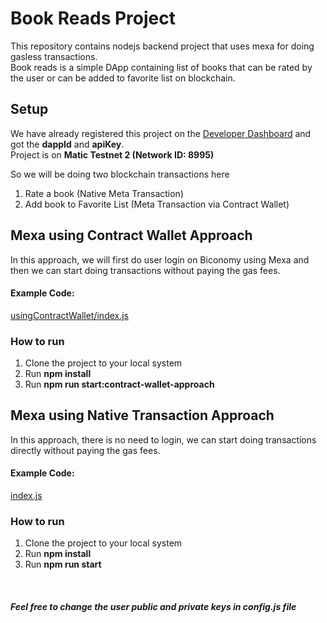 # Book Reads Project
This repository contains nodejs backend project that uses mexa for doing gasless transactions. <br/>
Book reads is a simple DApp containing list of books that can be rated by the user or can be added to favorite list on blockchain.

<h2>Setup</h2>
We have already registered this project on the <a target="_blank" href="https://dashboard.biconomy.io">Developer Dashboard</a> and got 
the <b>dappId</b> and <b>apiKey</b>.<br/>
Project is on <b>Matic Testnet 2 (Network ID: 8995) </b>
<br/>

So we will be doing two blockchain transactions here
1. Rate a book (Native Meta Transaction)
2. Add book to Favorite List (Meta Transaction via Contract Wallet)

<h2>Mexa using Contract Wallet Approach</h2>
In this approach, we will first do user login on Biconomy using Mexa and then we can start doing transactions without paying the gas fees.

<h4>Example Code:</h4>
<a href="https://github.com/bcnmy/mexa-examples/blob/master/backend/nodejs/usingContractWallet/index.js" target="_blank"> usingContractWallet/index.js </a>
<h3>How to run</h3>
<ol>
  <li>Clone the project to your local system</li>
  <li>Run <b>npm install</b></li>
  <li>Run <b>npm run start:contract-wallet-approach</b></li>
</ol>

<h2>Mexa using Native Transaction Approach</h2>
In this approach, there is no need to login, we can start doing transactions directly without paying the gas fees.

<h4>Example Code:</h4>
<a href="https://github.com/bcnmy/mexa-examples/blob/master/backend/nodejs/index.js" target="_blank">index.js</a>
<h3>How to run</h3>
<ol>
  <li>Clone the project to your local system</li>
  <li>Run <b>npm install</b></li>
  <li>Run <b>npm run start</b></li>
</ol>

<br/>
<h5>Feel free to change the user public and private keys in config.js file</h5>
